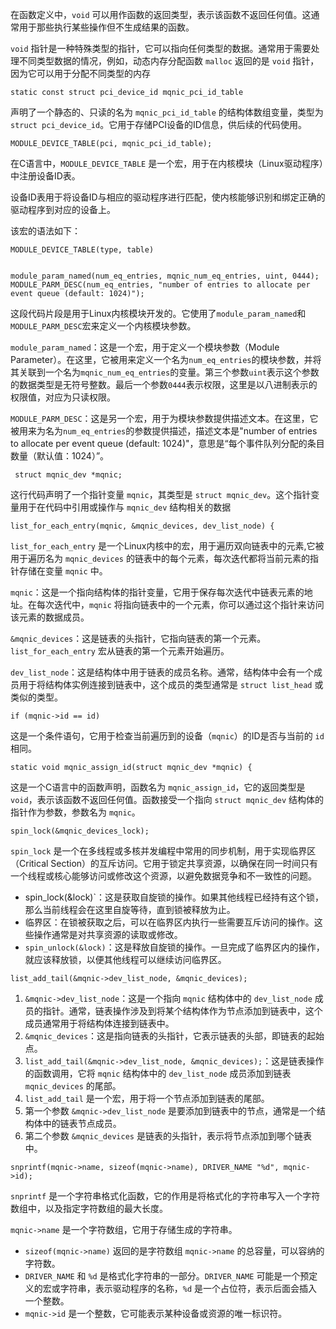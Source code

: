 在函数定义中，`void` 可以用作函数的返回类型，表示该函数不返回任何值。这通常用于那些执行某些操作但不生成结果的函数。

`void` 指针是一种特殊类型的指针，它可以指向任何类型的数据。通常用于需要处理不同类型数据的情况，例如，动态内存分配函数 `malloc` 返回的是 `void` 指针，因为它可以用于分配不同类型的内存



```
static const struct pci_device_id mqnic_pci_id_table
```

声明了一个静态的、只读的名为 `mqnic_pci_id_table` 的结构体数组变量，类型为 `struct pci_device_id`。它用于存储PCI设备的ID信息，供后续的代码使用。

```
MODULE_DEVICE_TABLE(pci, mqnic_pci_id_table);
```

在C语言中，`MODULE_DEVICE_TABLE` 是一个宏，用于在内核模块（Linux驱动程序）中注册设备ID表。

设备ID表用于将设备ID与相应的驱动程序进行匹配，使内核能够识别和绑定正确的驱动程序到对应的设备上。

该宏的语法如下：

```
MODULE_DEVICE_TABLE(type, table)
```





```

module_param_named(num_eq_entries, mqnic_num_eq_entries, uint, 0444);
MODULE_PARM_DESC(num_eq_entries, "number of entries to allocate per event queue (default: 1024)");
```

这段代码片段是用于Linux内核模块开发的。它使用了`module_param_named`和`MODULE_PARM_DESC`宏来定义一个内核模块参数。

`module_param_named`：这是一个宏，用于定义一个模块参数（Module Parameter）。在这里，它被用来定义一个名为`num_eq_entries`的模块参数，并将其关联到一个名为`mqnic_num_eq_entries`的变量。第三个参数`uint`表示这个参数的数据类型是无符号整数。最后一个参数`0444`表示权限，这里是以八进制表示的权限值，对应为只读权限。

`MODULE_PARM_DESC`：这是另一个宏，用于为模块参数提供描述文本。在这里，它被用来为名为`num_eq_entries`的参数提供描述，描述文本是"number of entries to allocate per event queue (default: 1024)"，意思是“每个事件队列分配的条目数量（默认值：1024）”。



```
 struct mqnic_dev *mqnic;
```

这行代码声明了一个指针变量 `mqnic`，其类型是 `struct mqnic_dev`。这个指针变量用于在代码中引用或操作与 `mqnic_dev` 结构相关的数据



```
list_for_each_entry(mqnic, &mqnic_devices, dev_list_node) {
```

`list_for_each_entry` 是一个Linux内核中的宏，用于遍历双向链表中的元素,它被用于遍历名为 `mqnic_devices` 的链表中的每个元素，每次迭代都将当前元素的指针存储在变量 `mqnic` 中。

`mqnic`：这是一个指向结构体的指针变量，它用于保存每次迭代中链表元素的地址。在每次迭代中，`mqnic` 将指向链表中的一个元素，你可以通过这个指针来访问该元素的数据成员。

`&mqnic_devices`：这是链表的头指针，它指向链表的第一个元素。`list_for_each_entry` 宏从链表的第一个元素开始遍历。

`dev_list_node`：这是结构体中用于链表的成员名称。通常，结构体中会有一个成员用于将结构体实例连接到链表中，这个成员的类型通常是 `struct list_head` 或类似的类型。



```
if (mqnic->id == id) 
```

这是一个条件语句，它用于检查当前遍历到的设备（`mqnic`）的ID是否与当前的 `id` 相同。



```
static void mqnic_assign_id(struct mqnic_dev *mqnic) {
```

这是一个C语言中的函数声明，函数名为 `mqnic_assign_id`，它的返回类型是 `void`，表示该函数不返回任何值。函数接受一个指向 `struct mqnic_dev` 结构体的指针作为参数，参数名为 `mqnic`。



```
spin_lock(&mqnic_devices_lock);
```

`spin_lock` 是一个在多线程或多核并发编程中常用的同步机制，用于实现临界区（Critical Section）的互斥访问。它用于锁定共享资源，以确保在同一时间只有一个线程或核心能够访问或修改这个资源，以避免数据竞争和不一致性的问题。

- spin_lock(&lock)`：这是获取自旋锁的操作。如果其他线程已经持有这个锁，那么当前线程会在这里自旋等待，直到锁被释放为止。
- 临界区：在锁被获取之后，可以在临界区内执行一些需要互斥访问的操作。这些操作通常是对共享资源的读取或修改。
- `spin_unlock(&lock)`：这是释放自旋锁的操作。一旦完成了临界区内的操作，就应该释放锁，以便其他线程可以继续访问临界区。



```
list_add_tail(&mqnic->dev_list_node, &mqnic_devices);
```

1. `&mqnic->dev_list_node`：这是一个指向 `mqnic` 结构体中的 `dev_list_node` 成员的指针。通常，链表操作涉及到将某个结构体作为节点添加到链表中，这个成员通常用于将结构体连接到链表中。
2. `&mqnic_devices`：这是指向链表的头指针，它表示链表的头部，即链表的起始点。
3. `list_add_tail(&mqnic->dev_list_node, &mqnic_devices);`：这是链表操作的函数调用，它将 `mqnic` 结构体中的 `dev_list_node` 成员添加到链表 `mqnic_devices` 的尾部。
4. `list_add_tail` 是一个宏，用于将一个节点添加到链表的尾部。
5. 第一个参数 `&mqnic->dev_list_node` 是要添加到链表中的节点，通常是一个结构体中的链表节点成员。
6. 第二个参数 `&mqnic_devices` 是链表的头指针，表示将节点添加到哪个链表中。





```
snprintf(mqnic->name, sizeof(mqnic->name), DRIVER_NAME "%d", mqnic->id);

```

`snprintf` 是一个字符串格式化函数，它的作用是将格式化的字符串写入一个字符数组中，以及指定字符数组的最大长度。

`mqnic->name` 是一个字符数组，它用于存储生成的字符串。

- `sizeof(mqnic->name)` 返回的是字符数组 `mqnic->name` 的总容量，可以容纳的字符数。
- `DRIVER_NAME` 和 `%d` 是格式化字符串的一部分。`DRIVER_NAME` 可能是一个预定义的宏或字符串，表示驱动程序的名称，`%d` 是一个占位符，表示后面会插入一个整数。
- `mqnic->id` 是一个整数，它可能表示某种设备或资源的唯一标识符。
